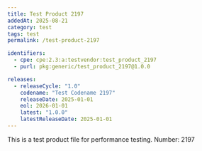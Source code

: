 ```yaml
---
title: Test Product 2197
addedAt: 2025-08-21
category: test
tags: test
permalink: /test-product-2197

identifiers:
  - cpe: cpe:2.3:a:testvendor:test_product_2197
  - purl: pkg:generic/test_product_2197@1.0.0

releases:
  - releaseCycle: "1.0"
    codename: "Test Codename 2197"
    releaseDate: 2025-01-01
    eol: 2026-01-01
    latest: "1.0.0"
    latestReleaseDate: 2025-01-01
---
```


This is a test product file for performance testing. Number: 2197
